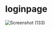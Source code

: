 # loginpage
![Screenshot (133)](https://user-images.githubusercontent.com/77561736/114052248-839f0b00-98ab-11eb-98e7-9806ff39974b.png)
